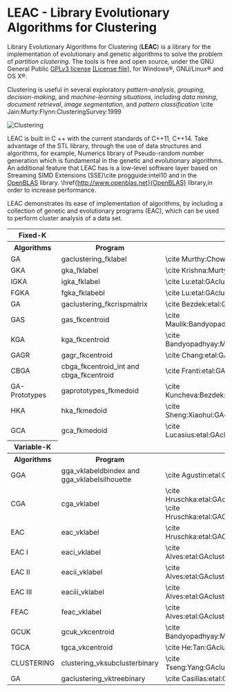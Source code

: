 # LEAC - Library Evolutionary Algorithms for Clustering

Library Evolutionary Algorithms for Clustering (**LEAC**) is a library for the implementation
of evolutionary and genetic algorithms to solve the problem of *partition clustering*.
The tools is free and open source, under the GNU General Public
[GPLv3 license](https://www.gnu.org/licenses/gpl-3.0.en.html) 
[\[License file\]](../../LICENSE),
for Windows&reg;, GNU/Linux&reg; and OS X&reg;.

Clustering is useful in several exploratory *pattern-analysis*,
*grouping*, *decision-making*, and *machine-learning situations*,
including *data mining*, *document retrieval*, *image segmentation*,
and *pattern classification*
\cite Jain:Murty:Flynn:ClusteringSurvey:1999

<img src="../leac_cluster.svg" alt="Clustering">


LEAC is built in C ++ with the current standards of C++11, C++14.
Take advantage of the STL library, through the use of 
data structures and algorithms, for example,
Numerics library of Pseudo-random number generation which is 
fundamental in the genetic and evolutionary algorithms.
An additional feature that LEAC has is a low-level software layer
based on Streaming SIMD Extensions (SSE)\cite progguide:intel10
and in the 
[OpenBLAS](http://www.openblas.net) library.
\href{http://www.openblas.net}{OpenBLAS} 
library,in order to increase performance.

LEAC demonstrates its ease of implementation of algorithms, 
by including a collection of genetic and evolutionary programs (EAC), 
which can be used to perform cluster analysis of a data set.

<table>
  <tr>
    <th>Fixed-K</th>
  </tr>
   <tr>
    <th>Algorithms</th>
    <th>Program</th>
    <th>Based on</th>
  </tr>
  <tr>
    <td>GA</td>
    <td>gaclustering_fklabel</td>
    <td>\cite Murthy:Chowdhury:GAclustering:GA:1996</td>
  </tr>
  <tr>
    <td>GKA</td>
    <td>gka_fklabel</td>
    <td>\cite Krishna:Murty:GAClustering:GKA:1999</td>
  </tr>
  <tr>
    <td>IGKA</td>
    <td>igka_fklabel</td>
    <td>\cite Lu:etal:GAclusteringLabel:IGKA:2004</td>
  </tr>
  <tr>
    <td>FGKA</td>
    <td>fgka_fklabebl</td>
    <td>\cite Lu:etal:GAclusteringLabel:FGKA:2004</td>
  </tr>
  <tr>
    <td>GA</td>
    <td>gaclustering_fkcrispmatrix</td>
    <td>\cite Bezdek:etal:GAclustering:GA:1994</td>
  </tr>
  <tr>
    <td>GAS</td>
    <td>gas_fkcentroid</td>
    <td>\cite Maulik:Bandyopadhyay:GAclustering:GAS:2000</td>
  </tr>
  <tr>
    <td>KGA</td>
    <td>kga_fkcentroid</td>
    <td>\cite Bandyopadhyay:Maulik:GAclustering:KGA:2002</td>
  </tr>
  <tr>
    <td>GAGR</td>
    <td>gagr_fkcentroid</td>
    <td>\cite Chang:etal:GAclustering:GAGR:2009</td>
  </tr>
  <tr>
    <td>CBGA</td>
    <td>cbga_fkcentroid_int and cbga_fkcentroid</td>
    <td>\cite Franti:etal:GAclustering:gafranti:1997</td> 
  </tr>
  <tr>
    <td>GA-Prototypes</td>
    <td>gaprototypes_fkmedoid</td>
    <td>\cite Kuncheva:Bezdek:GAMedoid:GAPrototypes:1997</td>
  </tr>
  <tr>
    <td>HKA</td>
    <td>hka_fkmedoid</td>
    <td>\cite Sheng:Xiaohui:GAclusteringMedoid:HKA:2004</td>
  </tr>
  <tr>
    <td>GCA</td>
    <td>gca_fkmedoid</td>
    <td>\cite Lucasius:etal:GAclusteringMedoid:GCA:1993</td>
  </tr>
  <tr>
    <th>Variable-K</th>
  </tr>
  <tr>
    <th>Algorithms</th>
    <th>Program</th>
    <th>Based on</th>
  </tr>
  <tr>
    <td>GGA</td>
    <td>gga_vklabeldbindex and gga_vklabelsilhouette</td>
    <td>\cite Agustin:etal:GAclusteringVarK:GGA:2012</td>
  </tr>
   <tr>
    <td>CGA</td>
    <td>cga_vklabel</td>
    <td>\cite Hruschka:etal:GAclusteringLabelKVar:CGAII:2004 \cite Hruschka:etal:GAClusteringLabelKVar:EAC:2006</td>
  </tr>
  <tr>
    <td>EAC</td>
    <td>eac_vklabel</td>
    <td>\cite Hruschka:etal:GAClusteringLabelKVar:EAC:2006</td>
  </tr>
  <tr>
    <td>EAC I</td>
    <td>eaci_vklabel</td>
    <td>\cite Alves:etal:GAclusteringLabelKVar:FEAC:2006</td>
  </tr>
  <tr>
    <td>EAC II</td>
    <td>eacii_vklabel</td>
    <td>\cite Alves:etal:GAclusteringLabelKVar:FEAC:2006</td>
  </tr>
  <tr>
    <td>EAC III</td>
    <td>eaciii_vklabel</td>
    <td>\cite Alves:etal:GAclusteringLabelKVar:FEAC:2006</td>
  </tr>
  <tr>
    <td>FEAC</td>
    <td>feac_vklabel</td>
    <td>\cite Alves:etal:GAclusteringLabelKVar:FEAC:2006</td>
  </tr>
  <tr>
    <td>GCUK</td>
    <td>gcuk_vkcentroid</td>
    <td>\cite Bandyopadhyay:Maulik:GACVarK:GCUK:2002</td>
  </tr>
  <tr>
    <td>TGCA</td>
    <td>tgca_vkcentroid</td>
    <td>\cite He:Tan:GAclusteringVarK:TGCA:2012</td>
  </tr>
  <tr>
    <td>CLUSTERING</td>
    <td>clustering_vksubclusterbinary</td>
    <td>\cite Tseng:Yang:GAclusteringVarK:CLUSTERING:2001</td>
  </tr>
  <tr>
    <td>GA</td>
    <td>gaclustering_vktreebinary</td>
    <td>\cite Casillas:etal:GAclusteringVarK:GA:2003</td>
  </tr>
</table>

